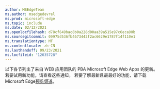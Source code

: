 ```yaml
---
author: MSEdgeTeam
ms.author: msedgedevrel
ms.prod: microsoft-edge
ms.topic: include
ms.date: 02/12/2021
ms.openlocfilehash: d78cf649bac8b0a228d00aa39a515e97c6eca90b
ms.sourcegitcommit: 09975d536fb4673442f2ac6629e1787f14f110e1
ms.translationtype: MT
ms.contentlocale: zh-CN
ms.lasthandoff: 09/23/2021
ms.locfileid: "12035728"
---
```

以下各节列出了来自 WEB 应用团队的 PBA Microsoft Edge Web Apps 的更新。  若要试用新功能，请查看这些通知。  若要了解最新且最最好的功能，请下载Microsoft Edge[预览频道][MicrosoftEdgePreviewChannels]。

<!-- links -->

[MicrosoftEdgePreviewChannels]: https://www.microsoftedgeinsider.com/download "Microsoft Edge 预览频道"

